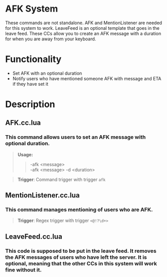 # AFK System
These commands are not standalone. AFK and MentionListener are needed for this system to work. LeaveFeed is an optional template that goes in the leave feed. These CCs allow you to create an AFK message with a duration for when you are away from your keyboard.

# Functionality
- Set AFK with an optional duration
- Notify users who have mentioned someone AFK with message and ETA if they have set it

# Description
## AFK.cc.lua
### This command allows users to set an AFK message with optional duration.
   
   > **Usage:**
   >> -afk \<message>   
   >> -afk \<message> -d \<duration>
   
   > **Trigger**: Command trigger with trigger `afk`

## MentionListener.cc.lua
### This command manages mentioning of users who are AFK.

   > **Trigger**: Regex trigger with trigger `<@!?\d+>`

## LeaveFeed.cc.lua
### This code is supposed to be put in the leave feed. It removes the AFK messages of users who have left the server. It is optional, meaning that the other CCs in this system will work fine without it.
